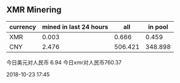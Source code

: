 ## XMR Minering

|currency|mined in last 24 hours|all|in pool|
|---|---|---|---|
|XMR|0.003|0.666|0.459|
|CNY|2.476|506.421|348.898|

今日美元对人民币 6.94	今日xmr对人民币760.37


2018-10-23 17:45